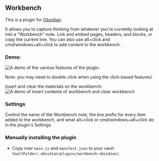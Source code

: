 ## Workbench

This is a plugin for [Obsidian](https://obsidian.md).

It allows you to capture thinking from whatever you're currently looking at into a "Workbench" note. Link and embed pages, headers, and blocks, or copy the current line. You can also use alt+click and cmd/windows+alt+click to add content to the workbench.

### Demo:

![A demo of the various features of the plugin.](https://i.imgur.com/tG4dOvp.gif)

Note: you may need to double-click when using the click-based features! 

Insert and clear the materials on the workbench:
![A demo of insert contents of workbench and clear workbench](https://i.imgur.com/YCazTIb.gif)

### Settings
Control the name of the Workbench note, the line prefix for every item added to the workbench, and what alt+click or cmd/windows+alt+click do in the plugin's Settings.

### Manually installing the plugin

- Copy over `main.js` and `manifest.json` to your vault `VaultFolder/.obsidian/plugins/workbench-obsidian/`.
